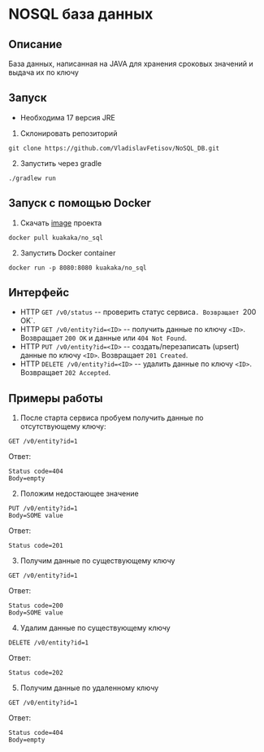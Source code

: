 # NOSQL база данных
## Описание 
База данных, написанная на JAVA для хранения сроковых значений и выдача их по ключу
## Запуск
* Необходима 17 версия JRE
1. Склонировать репозиторий
```
git clone https://github.com/VladislavFetisov/NoSQL_DB.git
```
2. Запустить через gradle
```
./gradlew run
```
## Запуск c помощью Docker
1. Скачать [image](https://hub.docker.com/r/kuakaka/no_sql) проекта
```
docker pull kuakaka/no_sql
```
2. Запустить Docker container
```
docker run -p 8080:8080 kuakaka/no_sql 
```
## Интерфейс
* HTTP `GET /v0/status` -- проверить статус сервиса`. Возвращает `200 OK`.
* HTTP `GET /v0/entity?id=<ID>` -- получить данные по ключу `<ID>`. Возвращает `200 OK` и данные или `404 Not Found`.
* HTTP `PUT /v0/entity?id=<ID>` -- создать/перезаписать (upsert) данные по ключу `<ID>`. Возвращает `201 Created`.
* HTTP `DELETE /v0/entity?id=<ID>` -- удалить данные по ключу `<ID>`. Возвращает `202 Accepted`.
## Примеры работы
1. После старта сервиса пробуем получить данные по отсутствующему ключу:
```
GET /v0/entity?id=1
```
Ответ:
```
Status code=404
Body=empty
```
2. Положим недостающее значение
```
PUT /v0/entity?id=1
Body=SOME value
```
Ответ:
```
Status code=201
```
3. Получим данные по существующему ключу
```
GET /v0/entity?id=1
```
Ответ:
```
Status code=200
Body=SOME value
```
4. Удалим данные по существующему ключу
```
DELETE /v0/entity?id=1
```
Ответ:
```
Status code=202
```
5. Получим данные по удаленному ключу
```
GET /v0/entity?id=1
```
Ответ:
```
Status code=404
Body=empty
```